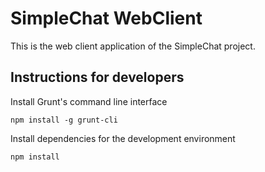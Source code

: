 # SimpleChat WebClient

This is the web client application of the SimpleChat project.

## Instructions for developers

Install Grunt's command line interface

    npm install -g grunt-cli

Install dependencies for the development environment

    npm install